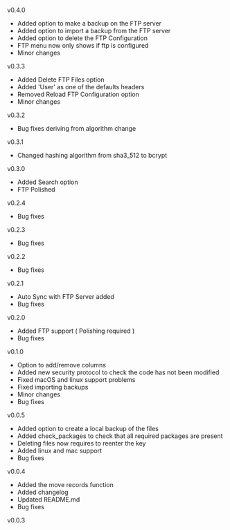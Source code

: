 v0.4.0
- Added option to make a backup on the FTP server
- Added option to import a backup from the FTP server
- Added option to delete the FTP Configuration
- FTP menu now only shows if ftp is configured
- Minor changes

v0.3.3
- Added Delete FTP Files option
- Added 'User' as one of the defaults headers
- Removed Reload FTP Configuration option
- Minor changes

v0.3.2
- Bug fixes deriving from algorithm change

v0.3.1
- Changed hashing algorithm from sha3_512 to bcrypt

v0.3.0
- Added Search option
- FTP Polished

v0.2.4
- Bug fixes

v0.2.3
- Bug fixes

v0.2.2
- Bug fixes

v0.2.1
- Auto Sync with FTP Server added
- Bug fixes

v0.2.0
- Added FTP support ( Polishing required )
- Bug fixes

v0.1.0
- Option to add/remove columns
- Added new security protocol to check the code has not been modified
- Fixed macOS and linux support problems
- Fixed importing backups
- Minor changes
- Bug fixes

v0.0.5
- Added option to create a local backup of the files
- Added check_packages to check that all required packages are present
- Deleting files now requires to reenter the key
- Added linux and mac support
- Bug fixes

v0.0.4
- Added the move records function
- Added changelog
- Updated README.md
- Bug fixes

v0.0.3